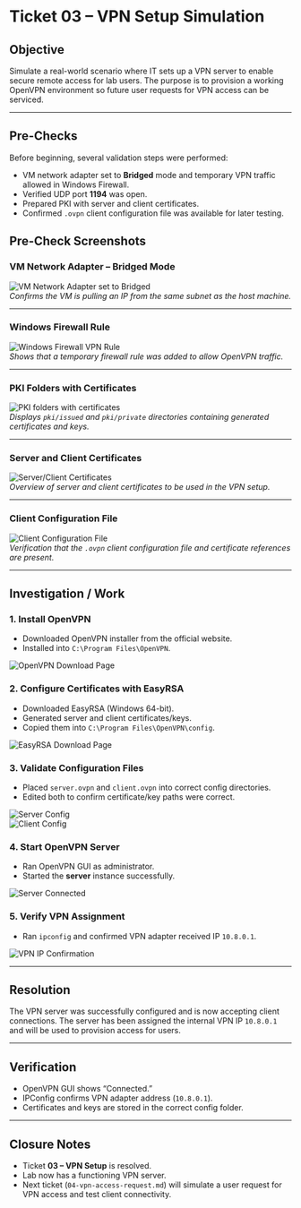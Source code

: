 # Ticket 03 – VPN Setup Simulation

## Objective
Simulate a real-world scenario where IT sets up a VPN server to enable secure remote access for lab users. The purpose is to provision a working OpenVPN environment so future user requests for VPN access can be serviced.

---

## Pre-Checks
Before beginning, several validation steps were performed:

- VM network adapter set to **Bridged** mode and temporary VPN traffic allowed in Windows Firewall.  
- Verified UDP port **1194** was open.  
- Prepared PKI with server and client certificates.  
- Confirmed `.ovpn` client configuration file was available for later testing.  

## Pre-Check Screenshots

### VM Network Adapter – Bridged Mode
![VM Network Adapter set to Bridged](../images/vm-network-adapter.png)  
*Confirms the VM is pulling an IP from the same subnet as the host machine.*

---

### Windows Firewall Rule
![Windows Firewall VPN Rule](../images/firewall-vpn-rule.png)  
*Shows that a temporary firewall rule was added to allow OpenVPN traffic.*

---

### PKI Folders with Certificates
![PKI folders with certificates](../images/pki-issued-and-private-folders.png)  
*Displays `pki/issued` and `pki/private` directories containing generated certificates and keys.*

---

### Server and Client Certificates
![Server/Client Certificates](../images/openvpn-certificates-and-keys.png)  
*Overview of server and client certificates to be used in the VPN setup.*

---

### Client Configuration File
![Client Configuration File](../images/openvpn-config-checked.png)  
*Verification that the `.ovpn` client configuration file and certificate references are present.*

---

## Investigation / Work

### 1. Install OpenVPN
- Downloaded OpenVPN installer from the official website.  
- Installed into `C:\Program Files\OpenVPN`.  

![OpenVPN Download Page](../images/openvpn.download-page.png)  

### 2. Configure Certificates with EasyRSA
- Downloaded EasyRSA (Windows 64-bit).  
- Generated server and client certificates/keys.  
- Copied them into `C:\Program Files\OpenVPN\config`.  

![EasyRSA Download Page](../images/esayrsawin64zip.downloadpage.png)  

### 3. Validate Configuration Files
- Placed `server.ovpn` and `client.ovpn` into correct config directories.  
- Edited both to confirm certificate/key paths were correct.  

![Server Config](../images/Notepad-open-with-server.ovpn.png)  
![Client Config](../images/Notepad-open-with-client.ovpn.png)  

### 4. Start OpenVPN Server
- Ran OpenVPN GUI as administrator.  
- Started the **server** instance successfully.  

![Server Connected](../images/server-now-connected-sign.png)  

### 5. Verify VPN Assignment
- Ran `ipconfig` and confirmed VPN adapter received IP `10.8.0.1`.  

![VPN IP Confirmation](../images/ipconfig-showing-VPNIP-(10.8.0.x).png)  

---

## Resolution
The VPN server was successfully configured and is now accepting client connections. The server has been assigned the internal VPN IP `10.8.0.1` and will be used to provision access for users.

---

## Verification
- OpenVPN GUI shows “Connected.”  
- IPConfig confirms VPN adapter address (`10.8.0.1`).  
- Certificates and keys are stored in the correct config folder.  

---

## Closure Notes
- Ticket **03 – VPN Setup** is resolved.  
- Lab now has a functioning VPN server.  
- Next ticket (`04-vpn-access-request.md`) will simulate a user request for VPN access and test client connectivity.

